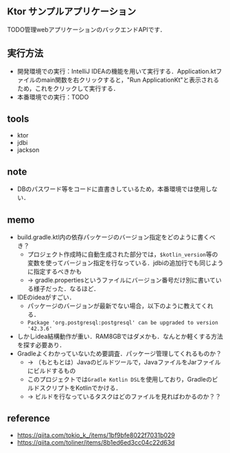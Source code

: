 ## Ktor サンプルアプリケーション

TODO管理webアプリケーションのバックエンドAPIです．

## 実行方法
- 開発環境での実行：IntelliJ IDEAの機能を用いて実行する．Application.ktファイルのmain関数を右クリックすると，"Run ApplicationKt"と表示されるため，これをクリックして実行する．
- 本番環境での実行：TODO

## tools
- ktor
- jdbi
- jackson

## note
- DBのパスワード等をコードに直書きしているため，本番環境では使用しない．

## memo

- build.gradle.ktl内の依存パッケージのバージョン指定をどのように書くべき？
  - プロジェクト作成時に自動生成された部分では，`$kotlin_version`等の変数を使ってバージョン指定を行なっている．jdbiの追加行でも同じように指定するべきかも
  - → gradle.propertiesというファイルにバージョン番号だけ別に書いている様子だった．なるほど．
- IDEのideaがすごい．
  - パッケージのバージョンが最新でない場合，以下のように教えてくれる．
  - `Package 'org.postgresql:postgresql' can be upgraded to version '42.3.6' `
- しかしidea結構動作が重い．RAM8GBではダメかも．なんとか軽くする方法を探す必要あり．
- Gradleよくわかっていないため要調査．パッケージ管理してくれるものか？
  - → （もともとは）Javaのビルドツールで，JavaファイルをJarファイルにビルドするもの
  - このプロジェクトでは`Gradle Kotlin DSL`を使用しており，GradleのビルドスクリプトをKotlinでかける．
  - → ビルドを行なっているタスクはどのファイルを見ればわかるのか？？

## reference
- https://qiita.com/tokio_k_/items/1bf9bfe8022f7031b029
- https://qiita.com/toliner/items/8b1ed6ed3cc04c22d63d
